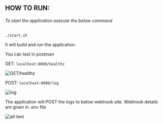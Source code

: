 
## HOW TO RUN:

###### To start the application execute the below command
```./start.sh```

It will build and run the application.

You can test in postman

GET: ``localhost:8080/healthz``

![GET/healthz](<images/Screenshot 2024-02-14 at 12.54.12 AM.png>)

POST: ``localhost:8080/log``

![log](<images/Screenshot 2024-02-14 at 12.54.47 AM.png>)

The application will POST the logs to below webhook.site. Webhook details are given in .env file

![alt text](<images/Screenshot 2024-02-14 at 1.11.47 AM.png>)